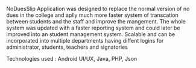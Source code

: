 NoDuesSlip Application was designed to replace the normal version of no dues in the college and aplly much more faster system of transcation between students and the staff and improve the mangement. The whole system was updated with a faster reporting system and could later be improved into an student management system. Scalable and can be incorporated into multiple departments having diffent logins for administrator, students, teachers and signatories

Technologies used : Android UI/UX, Java, PHP, Json 
